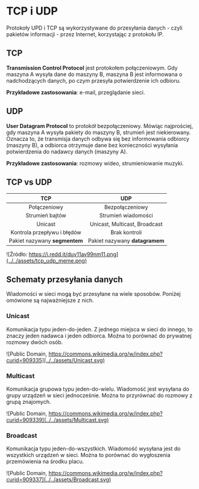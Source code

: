 # TCP i UDP

Protokoły UPD i TCP są wykorzystywane do przesyłania danych - czyli pakietów informacji - przez Internet, korzystając z protokołu IP.

## TCP

**Transmission Control Protocol** jest protokołem połączeniowym. Gdy maszyna A wysyła dane do maszyny B, maszyna B jest informowana o nadchodzących danych, po czym przesyła potwierdzenie ich odbioru.

**Przykładowe zastosowania**: e-mail, przeglądanie sieci.

## UDP

**User Datagram Protocol** to protokół bezpołączeniowy. Mówiąc najprościej, gdy maszyna A wysyła pakiety do maszyny B, strumień jest niekierowany. Oznacza to, że transmisja danych odbywa się bez informowania odbiorcy (maszyny B), a odbiorca otrzymuje dane bez konieczności wysyłania potwierdzenia do nadawcy danych (maszyny A).

**Przykładowe zastosowania**: rozmowy wideo, strumieniowanie muzyki.

## TCP vs UDP

|            **TCP**            |             **UDP**            |
| :---------------------------: | :----------------------------: |
|          Połączeniowy         |         Bezpołączeniowy        |
|        Strumień bajtów        |       Strumień wiadomości      |
|            Unicast            |  Unicast, Multicast, Broadcast |
|  Kontrola przepływu i błędów  |          Brak kontroli         |
| Pakiet nazywany **segmentem** | Pakiet nazywany **datagramem** |

![Źródło: https://i.redd.it/duv11av99nm11.png](../../assets/tcp_udp_meme.png)

## Schematy przesyłania danych

Wiadomości w sieci mogą być przesyłane na wiele sposobów. Poniżej omówione są najważniejsze z nich.

### Unicast

Komunikacja typu jeden-do-jeden. Z jednego miejsca w sieci do innego, to znaczy jeden nadawca i jeden odbiorca. Można to porównać do prywatnej rozmowy dwóch osób.

![Public Domain, https://commons.wikimedia.org/w/index.php?curid=909335](../../assets/Unicast.svg)

### Multicast

Komunikacja grupowa typu jeden-do-wielu. Wiadomość jest wysyłana do grupy urządzeń w sieci jednocześnie. Można to przyrównać do rozmowy z grupą znajomych.

![Public Domain, https://commons.wikimedia.org/w/index.php?curid=909339](../../assets/Multicast.svg)

### Broadcast

Komunikacja typu jeden-do-wszystkich. Wiadomość wysyłana jest do wszystkich urządzeń w sieci. Można to porównać do wygłoszenia przemówienia na środku placu.

![Public Domain, https://commons.wikimedia.org/w/index.php?curid=909337](../../assets/Broadcast.svg)
